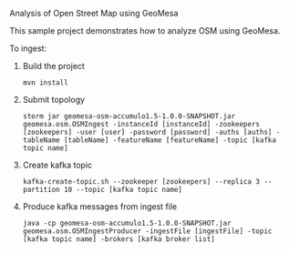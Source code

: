 Analysis of Open Street Map using GeoMesa

This sample project demonstrates how to analyze OSM using GeoMesa.

To ingest: 

1. Build the project
   ```
   mvn install
   ```

2. Submit topology
   ```
   storm jar geomesa-osm-accumulo1.5-1.0.0-SNAPSHOT.jar geomesa.osm.OSMIngest -instanceId [instanceId] -zookeepers [zookeepers] -user [user] -password [password] -auths [auths] -tableName [tableName] -featureName [featureName] -topic [kafka topic name]
   ```

3. Create kafka topic
   ```
   kafka-create-topic.sh --zookeeper [zookeepers] --replica 3 --partition 10 --topic [kafka topic name]
   ```

4. Produce kafka messages from ingest file
   ```
   java -cp geomesa-osm-accumulo1.5-1.0.0-SNAPSHOT.jar geomesa.osm.OSMIngestProducer -ingestFile [ingestFile] -topic [kafka topic name] -brokers [kafka broker list]
   ```

